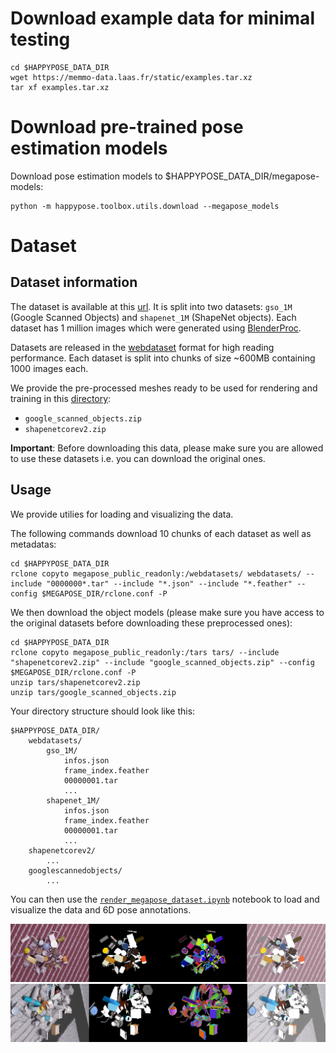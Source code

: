  # Download example data for minimal testing

```
cd $HAPPYPOSE_DATA_DIR
wget https://memmo-data.laas.fr/static/examples.tar.xz
tar xf examples.tar.xz
```

 # Download pre-trained pose estimation models

Download pose estimation models to $HAPPYPOSE_DATA_DIR/megapose-models:

```
python -m happypose.toolbox.utils.download --megapose_models
```

# Dataset

## Dataset information
The dataset is available at this [url](https://drive.google.com/drive/folders/1CXc_GG11jNVMeGr-Mb4o4iiNjYeKDkKd?usp=sharing). It is split into two datasets: `gso_1M` (Google Scanned Objects) and `shapenet_1M` (ShapeNet objects). Each dataset has 1 million images which were generated using [BlenderProc](https://github.com/DLR-RM/BlenderProc).

Datasets are released in the [webdataset](https://github.com/webdataset/webdataset) format for high reading performance. Each dataset is split into chunks of size ~600MB containing 1000 images each.

We provide the pre-processed meshes ready to be used for rendering and training in this [directory](https://drive.google.com/drive/folders/1AYxkv7jpDniOnTcMAxiWbdhPo8WBJaZG):
- `google_scanned_objects.zip`
- `shapenetcorev2.zip`

**Important**: Before downloading this data, please make sure you are allowed to use these datasets i.e. you can download the original ones.

## Usage
We provide utilies for loading and visualizing the data.

The following commands download 10 chunks of each dataset as well as metadatas:

```
cd $HAPPYPOSE_DATA_DIR
rclone copyto megapose_public_readonly:/webdatasets/ webdatasets/ --include "0000000*.tar" --include "*.json" --include "*.feather" --config $MEGAPOSE_DIR/rclone.conf -P
```

We then download the object models (please make sure you have access to the original datasets before downloading these preprocessed ones):

```
cd $HAPPYPOSE_DATA_DIR
rclone copyto megapose_public_readonly:/tars tars/ --include "shapenetcorev2.zip" --include "google_scanned_objects.zip" --config $MEGAPOSE_DIR/rclone.conf -P
unzip tars/shapenetcorev2.zip
unzip tars/google_scanned_objects.zip
```

Your directory structure should look like this:
```
$HAPPYPOSE_DATA_DIR/
    webdatasets/
        gso_1M/
            infos.json
            frame_index.feather
            00000001.tar
            ...
        shapenet_1M/
            infos.json
            frame_index.feather
            00000001.tar
            ...
    shapenetcorev2/
        ...
    googlescannedobjects/
        ...
```

You can then use the [`render_megapose_dataset.ipynb`](notebooks/render_megapose_dataset.ipynb) notebook to load and visualize the data and 6D pose annotations.

<img src="images/dataset_renders.png" width="1200">

<img src="images/dataset_renders_2.png" width="1200">
